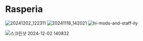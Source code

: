 # Rasperia

![20241202_122311](https://github.com/user-attachments/assets/80e6f0ea-718b-474d-a984-c702014db4f6)
![20241118_142021](https://github.com/user-attachments/assets/7feead52-4d51-4f01-860f-4fb75b280a85)
![hi-mods-and-staff-ily](https://github.com/user-attachments/assets/b3601a77-1cbd-4709-bed0-573d0c446cda)

![스크린샷 2024-12-02 140832](https://github.com/user-attachments/assets/8ca40232-f77b-46b1-977a-2964428adb50)
